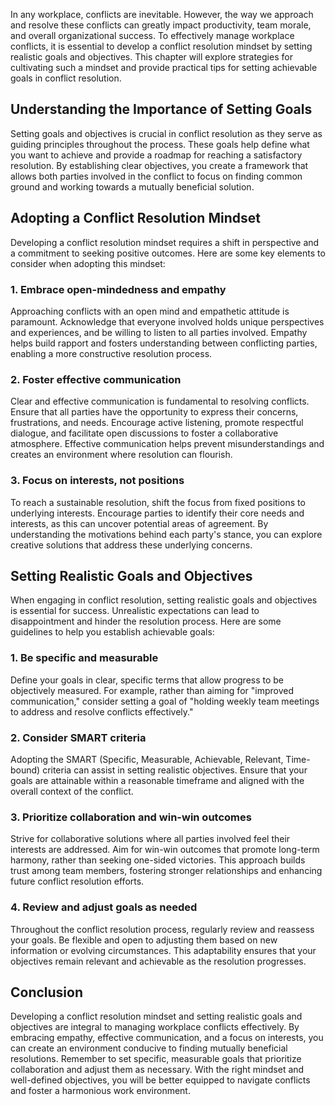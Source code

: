 
In any workplace, conflicts are inevitable. However, the way we approach and resolve these conflicts can greatly impact productivity, team morale, and overall organizational success. To effectively manage workplace conflicts, it is essential to develop a conflict resolution mindset by setting realistic goals and objectives. This chapter will explore strategies for cultivating such a mindset and provide practical tips for setting achievable goals in conflict resolution.

Understanding the Importance of Setting Goals
---------------------------------------------

Setting goals and objectives is crucial in conflict resolution as they serve as guiding principles throughout the process. These goals help define what you want to achieve and provide a roadmap for reaching a satisfactory resolution. By establishing clear objectives, you create a framework that allows both parties involved in the conflict to focus on finding common ground and working towards a mutually beneficial solution.

Adopting a Conflict Resolution Mindset
--------------------------------------

Developing a conflict resolution mindset requires a shift in perspective and a commitment to seeking positive outcomes. Here are some key elements to consider when adopting this mindset:

### 1. Embrace open-mindedness and empathy

Approaching conflicts with an open mind and empathetic attitude is paramount. Acknowledge that everyone involved holds unique perspectives and experiences, and be willing to listen to all parties involved. Empathy helps build rapport and fosters understanding between conflicting parties, enabling a more constructive resolution process.

### 2. Foster effective communication

Clear and effective communication is fundamental to resolving conflicts. Ensure that all parties have the opportunity to express their concerns, frustrations, and needs. Encourage active listening, promote respectful dialogue, and facilitate open discussions to foster a collaborative atmosphere. Effective communication helps prevent misunderstandings and creates an environment where resolution can flourish.

### 3. Focus on interests, not positions

To reach a sustainable resolution, shift the focus from fixed positions to underlying interests. Encourage parties to identify their core needs and interests, as this can uncover potential areas of agreement. By understanding the motivations behind each party's stance, you can explore creative solutions that address these underlying concerns.

Setting Realistic Goals and Objectives
--------------------------------------

When engaging in conflict resolution, setting realistic goals and objectives is essential for success. Unrealistic expectations can lead to disappointment and hinder the resolution process. Here are some guidelines to help you establish achievable goals:

### 1. Be specific and measurable

Define your goals in clear, specific terms that allow progress to be objectively measured. For example, rather than aiming for "improved communication," consider setting a goal of "holding weekly team meetings to address and resolve conflicts effectively."

### 2. Consider SMART criteria

Adopting the SMART (Specific, Measurable, Achievable, Relevant, Time-bound) criteria can assist in setting realistic objectives. Ensure that your goals are attainable within a reasonable timeframe and aligned with the overall context of the conflict.

### 3. Prioritize collaboration and win-win outcomes

Strive for collaborative solutions where all parties involved feel their interests are addressed. Aim for win-win outcomes that promote long-term harmony, rather than seeking one-sided victories. This approach builds trust among team members, fostering stronger relationships and enhancing future conflict resolution efforts.

### 4. Review and adjust goals as needed

Throughout the conflict resolution process, regularly review and reassess your goals. Be flexible and open to adjusting them based on new information or evolving circumstances. This adaptability ensures that your objectives remain relevant and achievable as the resolution progresses.

Conclusion
----------

Developing a conflict resolution mindset and setting realistic goals and objectives are integral to managing workplace conflicts effectively. By embracing empathy, effective communication, and a focus on interests, you can create an environment conducive to finding mutually beneficial resolutions. Remember to set specific, measurable goals that prioritize collaboration and adjust them as necessary. With the right mindset and well-defined objectives, you will be better equipped to navigate conflicts and foster a harmonious work environment.

